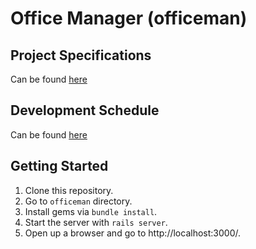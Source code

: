# Office Manager (officeman)
## Project Specifications
Can be found [here](https://gist.github.com/paaaco/ca888ebec1c696fdb861900d381de83b)
## Development Schedule
Can be found [here](https://docs.google.com/spreadsheets/d/1_8G-MkBre4FP526RY__nl66tGvQQlIenWfCmoY-lZ7o/edit#gid=1967068493)
## Getting Started
1. Clone this repository.
2. Go to `officeman` directory.
3. Install gems via `bundle install`.
4. Start the server with `rails server`.
5. Open up a browser and go to http://localhost:3000/.